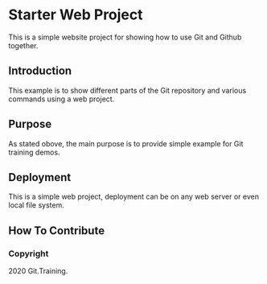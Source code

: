 # Starter Web Project

This is a simple website project for
showing how to use Git and Github together.


## Introduction

This example is to show different parts 
of the Git repository and various commands 
using a web project.

## Purpose

As stated obove, the main purpose is to 
provide simple example for Git training demos.

## Deployment

This is a simple web project, deployment can be on any web server or even local 
file system.

## How To Contribute

### Copyright

2020 Git.Training.